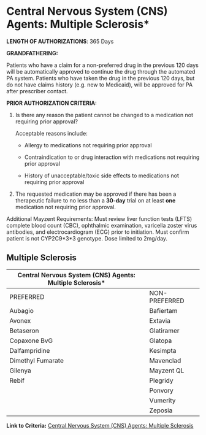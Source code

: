 # Central Nervous System (CNS) Agents: Multiple Sclerosis\*

**LENGTH OF AUTHORIZATIONS**: 365 Days

**GRANDFATHERING:**

Patients who have a claim for a non-preferred drug in the previous 120 days will be automatically approved to continue the drug through the automated PA system. Patients who have taken the drug in the previous 120 days, but do not have claims history (e.g. new to Medicaid), will be approved for PA after prescriber contact.

**PRIOR AUTHORIZATION CRITERIA:**

1. Is there any reason the patient cannot be changed to a medication not requiring prior approval?

    Acceptable reasons include:

    - Allergy to medications not requiring prior approval

    - Contraindication to or drug interaction with medications not requiring prior approval

    - History of unacceptable/toxic side effects to medications not requiring prior approval

2. The requested medication may be approved if there has been a therapeutic failure to no less than a **30-day** trial on at least **one** medication not requiring prior approval.

Additional Mayzent Requirements: Must review liver function tests (LFTS) complete blood count (CBC), ophthalmic examination, varicella zoster virus antibodies, and electrocardiogram (ECG) prior to initiation. Must confirm patient is not CYP2C9\*3\*3 genotype. Dose limited to 2mg/day.

## Multiple Sclerosis

| Central Nervous System (CNS) Agents: Multiple Sclerosis\*    |                                       |
|--------------------------------------------------------------|---------------------------------------|
| PREFERRED                                                    | NON-PREFERRED                         |
| Aubagio                                                      | Bafiertam                             |
| Avonex                                                       | Extavia                               |
| Betaseron                                                    | Glatiramer                            |
| Copaxone BvG                                                 | Glatopa                               |
| Dalfampridine                                                | Kesimpta                              |
| Dimethyl Fumarate                                            | Mavenclad                             |
| Gilenya                                                      | Mayzent QL                            |
| Rebif                                                        | Plegridy                              |
|                                                              | Ponvory                               |  
|                                                              | Vumerity                              |
|                                                              | Zeposia                               |

**Link to Criteria:** [Central Nervous System (CNS) Agents: Multiple Sclerosis](https://pharmacy.medicaid.ohio.gov/sites/default/files/20220415_UPDL_Criteria_FINAL_.pdf#page=37)
